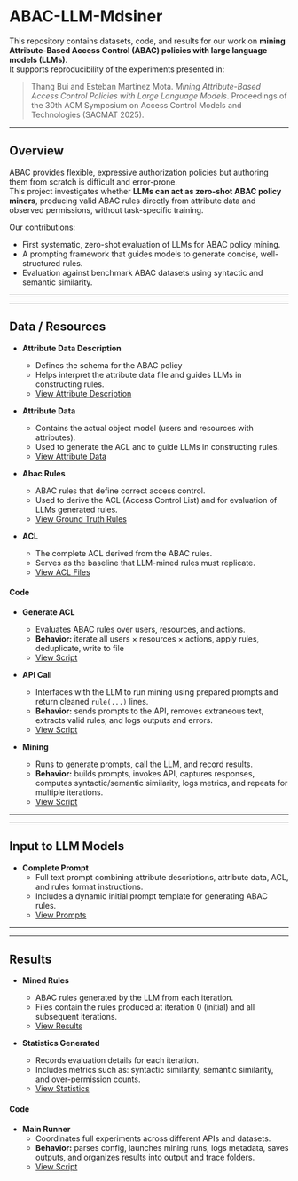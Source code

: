 # ABAC-LLM-Mdsiner

This repository contains datasets, code, and results for our work on **mining Attribute-Based Access Control (ABAC) policies with large language models (LLMs)**.  
It supports reproducibility of the experiments presented in:  

> Thang Bui and Esteban Martinez Mota. *Mining Attribute-Based Access Control Policies with Large Language Models*. Proceedings of the 30th ACM Symposium on Access Control Models and Technologies (SACMAT 2025).

---

## Overview

ABAC provides flexible, expressive authorization policies but authoring them from scratch is difficult and error-prone.  
This project investigates whether **LLMs can act as zero-shot ABAC policy miners**, producing valid ABAC rules directly from attribute data and observed permissions, without task-specific training.  

Our contributions:
- First systematic, zero-shot evaluation of LLMs for ABAC policy mining.  
- A prompting framework that guides models to generate concise, well-structured rules.  
- Evaluation against benchmark ABAC datasets using syntactic and semantic similarity.  

---
---

## Data / Resources
- **Attribute Data Description**  
  - Defines the schema for the ABAC policy  
  - Helps interpret the attribute data file and guides LLMs in constructing rules.  
  - [View Attribute Description](#)

- **Attribute Data**  
  - Contains the actual object model (users and resources with attributes).  
  - Used to generate the ACL and to guide LLMs in constructing rules.  
  - [View Attribute Data](#)

- **Abac Rules**  
  - ABAC rules that define correct access control.  
  - Used to derive the ACL (Access Control List) and for evaluation of LLMs generated rules.  
  - [View Ground Truth Rules](#)

- **ACL**  
  - The complete ACL derived from the ABAC rules.  
  - Serves as the baseline that LLM-mined rules must replicate.  
  - [View ACL Files](#)

#### Code
- **Generate ACL**  
  - Evaluates ABAC rules over users, resources, and actions.  
  - **Behavior:** iterate all users × resources × actions, apply rules, deduplicate, write to file  
  - [View Script](#)

- **API Call**  
  - Interfaces with the LLM to run mining using prepared prompts and return cleaned `rule(...)` lines.  
  - **Behavior:** sends prompts to the API, removes extraneous text, extracts valid rules, and logs outputs and errors.  
  - [View Script](#)

- **Mining**  
  - Runs to generate prompts, call the LLM, and record results.  
  - **Behavior:** builds prompts, invokes API, captures responses, computes syntactic/semantic similarity, logs metrics, and repeats for multiple iterations.  
  - [View Script](#)

---
---

## Input to LLM Models
- **Complete Prompt**  
  - Full text prompt combining attribute descriptions, attribute data, ACL, and rules format instructions.  
  - Includes a dynamic initial prompt template for generating ABAC rules.  
  - [View Prompts](#)

---
---

## Results
- **Mined Rules**  
  - ABAC rules generated by the LLM from each iteration.  
  - Files contain the rules produced at iteration 0 (initial) and all subsequent iterations.  
  - [View Results](#)

- **Statistics Generated**  
  - Records evaluation details for each iteration.  
  - Includes metrics such as: syntactic similarity, semantic similarity, and over-permission counts.  
  - [View Statistics](#)

#### Code
- **Main Runner**  
  - Coordinates full experiments across different APIs and datasets.  
  - **Behavior:** parses config, launches mining runs, logs metadata, saves outputs, and organizes results into output and trace folders.  
  - [View Script](#)

